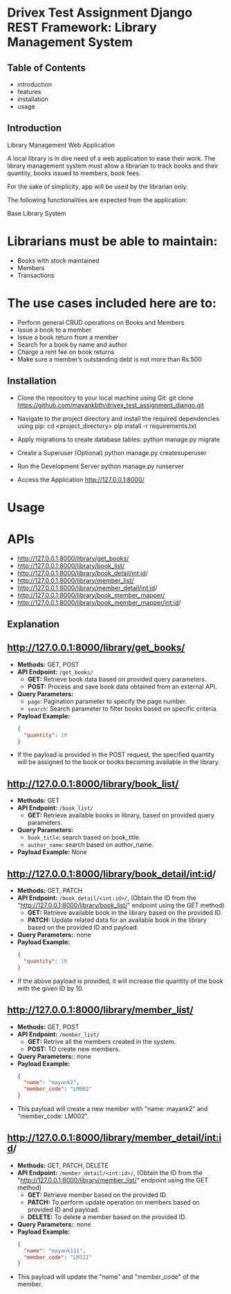 # Drivex Test Assignment Django REST Framework: Library Management System

## Table of Contents

- introduction
- features
- installation
- usage

## Introduction

Library Management Web Application

A local library is in dire need of a web application to ease their work. The library management system must allow a librarian to track books and their quantity, books issued to members, book fees.

For the sake of simplicity, app will be used by the librarian only.

The following functionalities are expected from the application:

Base Library System

# Librarians must be able to maintain:
-	Books with stock maintained
-	Members
-	Transactions

# The use cases included here are to:
-	Perform general CRUD operations on Books and Members
-	Issue a book to a member
-	Issue a book return from a member
-	Search for a book by name and author
-	Charge a rent fee on book returns
-	Make sure a member’s outstanding debt is not more than Rs.500

## Installation
- Clone the repository to your local machine using Git:
    git clone https://github.com/mayankbth/drivex_test_assignment_django.git

- Navigate to the project directory and install the required dependencies using pip:
    cd <project_directory>
    pip install -r requirements.txt

- Apply migrations to create database tables:
    python manage.py migrate

- Create a Superuser (Optional)
    python manage.py createsuperuser

- Run the Development Server
    python manage.py runserver

- Access the Application
    http://127.0.0.1:8000/


# Usage
# APIs 
- http://127.0.0.1:8000/library/get_books/
- http://127.0.0.1:8000/library/book_list/
- http://127.0.0.1:8000/library/book_detail/<int:id>/
- http://127.0.0.1:8000/library/member_list/
- http://127.0.0.1:8000/library/member_detail/<int:id>/
- http://127.0.0.1:8000/library/book_member_mapper/
- http://127.0.0.1:8000/library/book_member_mapper/<int:id>/

## Explanation

## http://127.0.0.1:8000/library/get_books/
- **Methods:** GET, POST
- **API Endpoint:** `/get_books/`
  - **GET:** Retrieve book data based on provided query parameters.
  - **POST:** Process and save book data obtained from an external API.
- **Query Parameters:** 
  - `page`: Pagination parameter to specify the page number.
  - `search`: Search parameter to filter books based on specific criteria.
- **Payload Example:**
  ```json
  {
    "quantity": 10
  }
- If the payload is provided in the POST request, the specified quantity will be assigned to the book or books becoming available in the library.

## http://127.0.0.1:8000/library/book_list/
- **Methods:** GET
- **API Endpoint:** `/book_list/`
    - **GET:** Retrieve available books in library, based on provided query parameters.
- **Query Parameters:** 
  - `book_title`: search based on book_title.
  - `author_name`: search based on author_name.
- **Payload Example:** None

## http://127.0.0.1:8000/library/book_detail/<int:id>/
- **Methods:** GET, PATCH
- **API Endpoint:** `/book_detail/<int:id>/`, (Obtain the ID from the "http://127.0.0.1:8000/library/book_list/" endpoint using the GET method)
    - **GET:** Retrieve available book in the library based on the provided ID.
    - **PATCH:** Update related data for an available book in the library based on the provided ID and payload.
- **Query Parameters:**: none
- **Payload Example:**
  ```json
  {
    "quantity": 10
  }
- If the above payload is provided, it will increase the quantity of the book with the given ID by 10.

## http://127.0.0.1:8000/library/member_list/
- **Methods:** GET, POST
- **API Endpoint:** `/member_list/`
    - **GET:** Retrive all the members created in the system.
    - **POST:** TO create new members.
- **Query Parameters:**: none
- **Payload Example:**
  ```json
  {
    "name": "mayank2",
    "member_code": "LM002"
  }
- This payload will create a new member with "name: mayank2" and "member_code: LM002".

## http://127.0.0.1:8000/library/member_detail/<int:id>/
- **Methods:** GET, PATCH, DELETE
- **API Endpoint:** `/member_detail/<int:id>/`, (Obtain the ID from the "http://127.0.0.1:8000/library/member_list/" endpoint using the GET method)
    - **GET:** Retrieve member based on the provided ID.
    - **PATCH:** To perform update operation on members based on provided ID and payload.
    - **DELETE:** To delete a member based on the provided ID.
- **Query Parameters:**: none
- **Payload Example:**
  ```json
  {
    "name": "mayank111",
    "member_code": "LM111"
  }
- This payload will update the "name" and "member_code" of the member.
